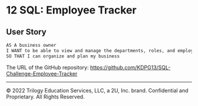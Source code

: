 # 12 SQL: Employee Tracker



## User Story

```md
AS A business owner
I WANT to be able to view and manage the departments, roles, and employees in my company
SO THAT I can organize and plan my business
```

The URL of the GitHub repository: https://github.com/KDPG13/SQL-Challenge-Employee-Tracker

- - -
© 2022 Trilogy Education Services, LLC, a 2U, Inc. brand. Confidential and Proprietary. All Rights Reserved.
